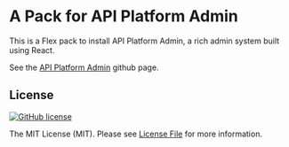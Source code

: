 # A Pack for API Platform Admin

This is a Flex pack to install API Platform Admin, a rich admin system built using React.

See the [API Platform Admin](https://github.com/api-platform/admin) github page.

## License
[![GitHub license](https://img.shields.io/github/license/Naereen/StrapDown.js.svg)](https://github.com/Naereen/StrapDown.js/blob/master/LICENSE)

The MIT License (MIT). Please see [License File](LICENSE) for more information.
